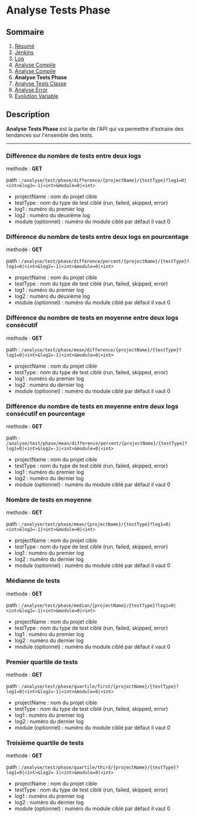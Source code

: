 # Analyse Tests Phase

## Sommaire

1. [Résumé](../README.md)
2. [Jenkins](Jenkins.md)
3. [Log](Log.md)
4. [Analyse Compile](AnalyseTime.md)
5. [Analyse Compile](AnalyseCompile.md)
6. **Analyse Tests Phase**
7. [Analyse Tests Classe](AnalyseTestsClasse.md)
8. [Analyse Error](AnalyseError.md)
9. [Evolution Variable](EvolutionVariable.md)

## Description

**Analyse Tests Phase** est la partie de l'API qui va permettre d'extraire des tendances sur l'ensemble des tests.

---

### Différence du nombre de tests entre deux logs

methode : **GET**

path : `/analyse/test/phase/difference/{projectName}/{testType}?log1=0|<int>&log2=-1|<int>&module=0|<int>`
- projectName : nom du projet cible
- testType : nom du type de test ciblé (run, failed, skipped, error)
- log1 : numéro du premier log
- log2 : numéro du deuxième log
- module (optionnel) : numéro du module ciblé par défaut il vaut 0

### Différence du nombre de tests entre deux logs en pourcentage

methode : **GET**

path : `/analyse/test/phase/difference/percent/{projectName}/{testType}?log1=0|<int>&log2=-1|<int>&module=0|<int>`
- projectName : nom du projet cible
- testType : nom du type de test ciblé (run, failed, skipped, error)
- log1 : numéro du premier log
- log2 : numéro du deuxième log
- module (optionnel) : numéro du module ciblé par défaut il vaut 0

### Différence du nombre de tests en moyenne entre deux logs consécutif

methode : **GET**

path : `/analyse/test/phase/mean/difference/{projectName}/{testType}?log1=0|<int>&log2=-1|<int>&module=0|<int>`
- projectName : nom du projet cible
- testType : nom du type de test ciblé (run, failed, skipped, error)
- log1 : numéro du premier log
- log2 : numéro du dernier log
- module (optionnel) : numéro du module ciblé par défaut il vaut 0

### Différence du nombre de tests en moyenne entre deux logs consécutif en pourcentage

methode : **GET**

path : `/analyse/test/phase/mean/difference/percent/{projectName}/{testType}?log1=0|<int>&log2=-1|<int>&module=0|<int>`
- projectName : nom du projet cible
- testType : nom du type de test ciblé (run, failed, skipped, error)
- log1 : numéro du premier log
- log2 : numéro du dernier log
- module (optionnel) : numéro du module ciblé par défaut il vaut 0

### Nombre de tests en moyenne

methode : **GET**

path : `/analyse/test/phase/mean/{projectName}/{testType}?log1=0|<int>&log2=-1|<int>&module=0|<int>`
- projectName : nom du projet cible
- testType : nom du type de test ciblé (run, failed, skipped, error)
- log1 : numéro du premier log
- log2 : numéro du dernier log
- module (optionnel) : numéro du module ciblé par défaut il vaut 0

### Médianne de tests

methode : **GET**

path : `/analyse/test/phase/median/{projectName}/{testType}?log1=0|<int>&log2=-1|<int>&module=0|<int>`
- projectName : nom du projet cible
- testType : nom du type de test ciblé (run, failed, skipped, error)
- log1 : numéro du premier log
- log2 : numéro du dernier log
- module (optionnel) : numéro du module ciblé par défaut il vaut 0

### Premier quartile de tests

methode : **GET**

path : `/analyse/test/phase/quartile/first/{projectName}/{testType}?log1=0|<int>&log2=-1|<int>&module=0|<int>`
- projectName : nom du projet cible
- testType : nom du type de test ciblé (run, failed, skipped, error)
- log1 : numéro du premier log
- log2 : numéro du dernier log
- module (optionnel) : numéro du module ciblé par défaut il vaut 0

### Troisième quartile de tests

methode : **GET**

path : `/analyse/test/phase/quartile/third/{projectName}/{testType}?log1=0|<int>&log2=-1|<int>&module=0|<int>`
- projectName : nom du projet cible
- testType : nom du type de test ciblé (run, failed, skipped, error)
- log1 : numéro du premier log
- log2 : numéro du dernier log
- module (optionnel) : numéro du module ciblé par défaut il vaut 0